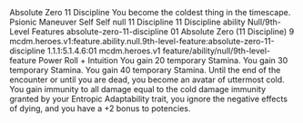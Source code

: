 <ability>
  <name>Absolute Zero</name>
  <cost>11 Discipline</cost>
  <flavor>You become the coldest thing in the timescape.</flavor>
  <keywords>
    <keyword>Psionic</keyword>
  </keywords>
  <type>Maneuver</type>
  <distance>Self</distance>
  <target>Self</target>
  <metadata>
    <class>null</class>
    <cost>11 Discipline</cost>
    <cost_amount>11</cost_amount>
    <cost_resource>Discipline</cost_resource>
    <feature_type>ability</feature_type>
    <file_dpath>Null/9th-Level Features</file_dpath>
    <item_id>absolute-zero-11-discipline</item_id>
    <item_index>01</item_index>
    <item_name>Absolute Zero (11 Discipline)</item_name>
    <level>9</level>
    <scc>mcdm.heroes.v1:feature.ability.null.9th-level-feature:absolute-zero-11-discipline</scc>
    <scdc>1.1.1:5.1.4.6:01</scdc>
    <source>mcdm.heroes.v1</source>
    <type>feature/ability/null/9th-level-feature</type>
  </metadata>
  <effects>
    <effect type="roll">
      <roll>Power Roll + Intuition</roll>
      <t1>You gain 20 temporary Stamina.</t1>
      <t2>You gain 30 temporary Stamina.</t2>
      <t3>You gain 40 temporary Stamina.</t3>
    </effect>
    <effect type="mundane">Until the end of the encounter or until you are dead, you become an avatar of uttermost cold. You gain immunity to all damage equal to the cold damage immunity granted by your Entropic Adaptability trait, you ignore the negative effects of dying, and you have a +2 bonus to potencies.</effect>
  </effects>
</ability>
